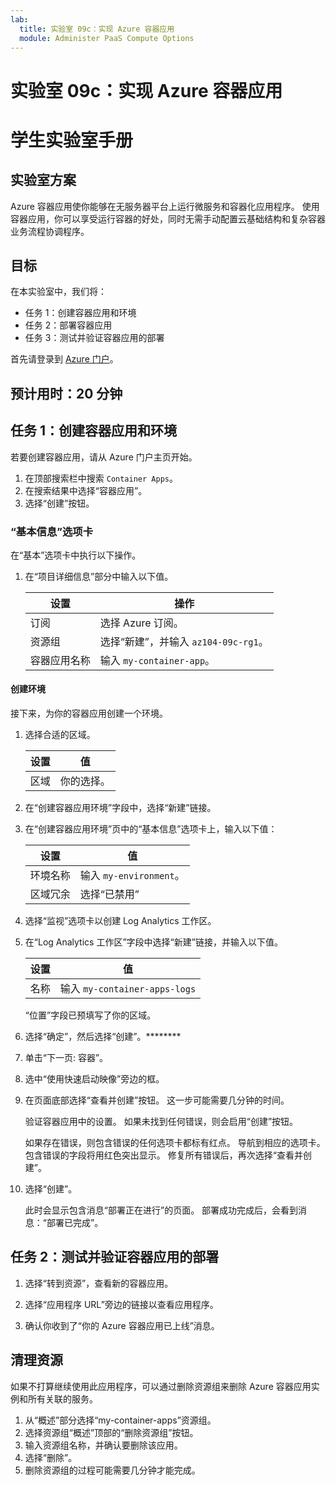 ```yaml
---
lab:
  title: 实验室 09c：实现 Azure 容器应用
  module: Administer PaaS Compute Options
---
```


# 实验室 09c：实现 Azure 容器应用
# 学生实验室手册

## 实验室方案
Azure 容器应用使你能够在无服务器平台上运行微服务和容器化应用程序。 使用容器应用，你可以享受运行容器的好处，同时无需手动配置云基础结构和复杂容器业务流程协调程序。

## 目标

在本实验室中，我们将：
- 任务 1：创建容器应用和环境
- 任务 2：部署容器应用
- 任务 3：测试并验证容器应用的部署

首先请登录到 [Azure 门户](https://portal.azure.com)。

## 预计用时：20 分钟

## 任务 1：创建容器应用和环境

若要创建容器应用，请从 Azure 门户主页开始。

1. 在顶部搜索栏中搜索 `Container Apps`。
1. 在搜索结果中选择“容器应用”。
1. 选择“创建”按钮。

### “基本信息”选项卡

在“基本”选项卡中执行以下操作。

1. 在“项目详细信息”部分中输入以下值。

    | 设置 | 操作 |
    |---|---|
    | 订阅 | 选择 Azure 订阅。 |
    | 资源组 | 选择“新建”，并输入 `az104-09c-rg1`。 |
    | 容器应用名称 |  输入 `my-container-app`。 |

#### 创建环境

接下来，为你的容器应用创建一个环境。

1. 选择合适的区域。

    | 设置 | 值 |
    |--|--|
    | 区域 | 你的选择。 |

1. 在“创建容器应用环境”字段中，选择“新建”链接。
1. 在“创建容器应用环境”页中的“基本信息”选项卡上，输入以下值：

    | 设置 | 值 |
    |--|--|
    | 环境名称 | 输入 `my-environment`。 |
    | 区域冗余 | 选择“已禁用” |

1. 选择“监视”选项卡以创建 Log Analytics 工作区。
1. 在“Log Analytics 工作区”字段中选择“新建”链接，并输入以下值。

    | 设置 | 值 |
    |--|--|
    | 名称 | 输入 `my-container-apps-logs` |
  
    “位置”字段已预填写了你的区域。

1. 选择“确定”，然后选择“创建”。******** 

1. 单击“下一页: 容器”。

1. 选中“使用快速启动映像”旁边的框。

1. 在页面底部选择“查看并创建”按钮。 这一步可能需要几分钟的时间。 

    验证容器应用中的设置。 如果未找到任何错误，则会启用“创建”按钮。  

    如果存在错误，则包含错误的任何选项卡都标有红点。  导航到相应的选项卡。包含错误的字段将用红色突出显示。  修复所有错误后，再次选择“查看并创建”。

1. 选择“创建”。

    此时会显示包含消息“部署正在进行”的页面。  部署成功完成后，会看到消息：“部署已完成”。
   
## 任务 2：测试并验证容器应用的部署

1. 选择“转到资源”，查看新的容器应用。

1. 选择“应用程序 URL”旁边的链接以查看应用程序。

1. 确认你收到了“你的 Azure 容器应用已上线”消息。

## 清理资源

如果不打算继续使用此应用程序，可以通过删除资源组来删除 Azure 容器应用实例和所有关联的服务。

1. 从“概述”部分选择“my-container-apps”资源组。
1. 选择资源组“概述”顶部的“删除资源组”按钮。
1. 输入资源组名称，并确认要删除该应用。 
1. 选择“删除”。
1. 删除资源组的过程可能需要几分钟才能完成。
